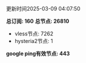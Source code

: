 更新时间2025-03-09 04:07:50

**总订阅: 160**
**总节点: 26810**
- vless节点: 7262
- hysteria2节点: 1

**google ping有效节点: 443**
